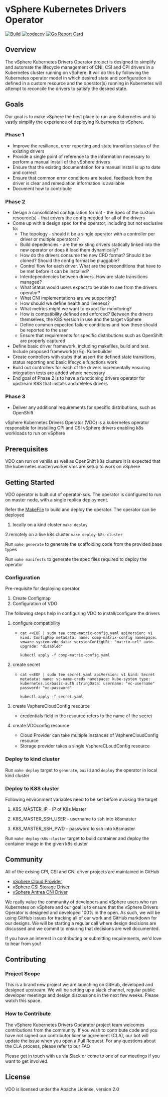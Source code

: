 # vSphere Kubernetes Drivers Operator  

[![Build](https://github.com/vmware-tanzu/vsphere-kubernetes-drivers-operator/actions/workflows/BuildAndDeploy.yml/badge.svg)](https://github.com/vmware-tanzu/vsphere-kubernetes-drivers-operator/actions/workflows/BuildAndDeploy.yml)
[![codecov](https://codecov.io/gh/vmware-tanzu/vsphere-kubernetes-drivers-operator/branch/main/graph/badge.svg?token=PPCTBLPLWJ)](https://codecov.io/gh/vmware-tanzu/vsphere-kubernetes-drivers-operator)
[![Go Report Card](https://goreportcard.com/badge/github.com/vmware-tanzu/vsphere-kubernetes-drivers-operator)](https://goreportcard.com/report/github.com/vmware-tanzu/vsphere-kubernetes-drivers-operator)

## Overview

The vSphere Kubernetes Drivers Operator project is designed to simplify and
automate the lifecycle management of CNI, CSI and CPI drivers in a Kubernetes
cluster running on vSphere. It will do this by following the Kubernetes operator
model in which desired state and configuration is defined in a custom resource
and the operator(s) running in Kubernetes will attempt to reconcile the drivers
to satisfy the desired state.

## Goals

Our goal is to make vSphere the best place to run any Kubernetes and to vastly
simplify the experience of deploying Kubernetes to vSphere.

### Phase 1

- Improve the resiliance, error reporting and state transition status of the
  existing drivers
- Provide a single point of reference to the information necessary to perform
  a manual install of the vSphere drivers
- Ensure that the existing documentation for a manual install is up to date
  and correct
- Ensure that common error conditions are tested, feedback from the driver
  is clear and remediation information is available
- Document how to contribute

### Phase 2

- Design a consolidated configuration format - the Spec of the custom
  resource(s) - that covers the config needed for all of the drivers
- Come up with a design spec for the operator, including but not exclusive to:
  - The topology - should it be a single operator with a controller per
    driver or multiple operators?
  - Build depedencies - are the existing drivers statically linked
    into the new operator or does it load them dynamically?
  - How do the drivers consume the new CRD format? Should it be cloned?
    Should the config format be pluggable?
  - Control flow for each driver. What are the preconditions that have
    to be met before it can be installed?
  - Interdependencies between drivers. How are state transitions managed?
  - What Status would users expect to be able to see from the drivers operator?
  - What CNI implementations are we supporting?
  - How should we define health and liveness?
  - What metrics might we want to export for monitoring?
  - How is compatibility defined and enforced? Between the drivers themselves,
    the K8S version in use and the target vSphere
  - Define common expected failure conditions and how these should be
    reported to the user
  - Ensure that requirements for specific distributions such as OpenShift
    are properly captured
- Define basic driver framework, including makefiles, build and test.
  Include proposed framework(s) Eg. Kubebuilder
- Create controllers with stubs that assert the defined state transitions,
  status reporting and basic lifecycle functions work
- Build out controllers for each of the drivers incrementally ensuring
  integration tests are added where necessary
- End goal of Phase 2 is to have a functioning drivers operator for
  upstream K8S that installs and deletes drivers

### Phase 3

- Deliver any additional requirements for specific distributions, such as OpenShift

vSphere Kubernetes Drivers Operator (VDO) is a kubernetes operator
responsible for installing CPI and CSI vSphere drivers
enabling k8s workloads to run on vSphere

## Prerequisites

VDO can run on vanilla as well as OpenShift k8s clusters
It is expected that the kubernetes master/worker vms are setup to work on vSphere

## Getting Started

VDO operator is built out of operator-sdk.
The operator is configured to run on master node, with a single replica deployment.

Refer the [MakeFile](Makefile) to build and deploy the operator.
The operator can be deployed

1. locally on a kind cluster `make deploy`

2.remotely on a live k8s cluster `make deploy-k8s-cluster`

Run `make generate` to generate the scaffolding code from the provided base types

Run `make manifests` to generate the spec files required to deploy the operator

### Configuration

Pre-requisite for deploying operator

1. Create Configmap
2. Configuration of VDO

The following steps help in configuring VDO to install/configure the drivers

1. configure compatibility

   - `cat <<EOF | sudo tee comp-matrix-config.yaml
     apiVersion: v1
     kind: ConfigMap
     metadata:
     name: comp-matrix-config
     namespace: vmware-system-vdo
     data:
     versionConfigURL: "matrix-url"
     auto-upgrade: "disabled"`

     `kubectl apply -f comp-matrix-config.yaml`

2. create secret

    - `cat <<EOF | sudo tee secret.yaml
      apiVersion: v1
      kind: Secret
      metadata:
      name: vc-name-creds
      namespace: kube-system
      type: kubernetes.io/basic-auth
      stringData:
      username: "vc-username"
      password: "vc-password"`

      `kubectl apply -f secret.yaml`

3. create VsphereCloudConfig resource
    - credentials field in the resource refers to the name of the secret
4. create VDOconfig resource
   - Cloud Provider can take multiple instances of VsphereCloudConfig resource
   - Storage provider takes a single VsphereCLoudConfig resource

### Deploy to kind cluster

Run `make deploy` target to `generate`, `build` and `deploy`
the operator in local kind cluster

### Deploy to K8S cluster

Following environment variables need to be set before invoking the target

1. K8S_MASTER_IP - IP of K8s Master

2. K8S_MASTER_SSH_USER - username to ssh into k8smaster

3. K8S_MASTER_SSH_PWD - password to ssh into k8smaster

Run `make deploy-k8s-cluster` target to build container and
deploy the container image in the given k8s cluster

## Community

All of the exising CPI, CSI and CNI driver projects are maintained in GitHub

- [vSphere Cloud Provider](https://github.com/kubernetes/cloud-provider-vsphere)
- [vSphere CSI Storage Driver](https://github.com/kubernetes-sigs/vsphere-csi-driver)
- [vSphere Antrea CNI Driver](https://github.com/vmware-tanzu/antrea)

We really value the community of developers and vSphere users who run Kubernetes
on vSphere and our goal is to ensure that the vSphere Drivers Operator is designed
and developed 100% in the open. As such, we will be using GitHub issues for
tracking all of our work and GitHub markdown for our designs. We will be starting
a regular call where design decisions are discussed and we commit to ensuring
that decisions are well documented.

If you have an interest in contributing or submitting requirements,
we'd love to hear from you!

## Contributing

### Project Scope

This is a brand new project we are launching on GitHub, developed and designed upstream.
We will be setting up a slack channel, regular public developer meetings
and design discussions in the next few weeks.
Please watch this space.

### How to Contribute

The vSphere Kubernetes Drivers Opearator project team
welcomes contributions from the community.
If you wish to contribute code and
you have not signed our contributor license agreement (CLA),
our bot will update the issue when you open a Pull Request.
For any questions about the CLA process,
please refer to our FAQ

Please get in touch with us via Slack or
come to one of our meetings if you want to get involved.

## License

VDO is licensed under the Apache License, version 2.0
